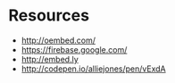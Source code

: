 # Resources

- http://oembed.com/
- https://firebase.google.com/
- http://embed.ly
- http://codepen.io/alliejones/pen/vExdA
